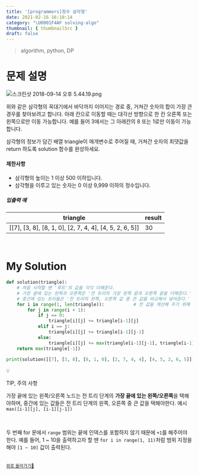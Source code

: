 ```yaml
---
title: '[programmers]정수 삼각형'
date: 2021-02-16 16:10:14
category: "\U0001F4AF solving-algo"
thumbnail: { thumbnailSrc }
draft: false
---
```


> algorithm, python, DP

# 문제 설명

![스크린샷 2018-09-14 오후 5.44.19.png](https://grepp-programmers.s3.amazonaws.com/files/production/97ec02cc39/296a0863-a418-431d-9e8c-e57f7a9722ac.png)

위와 같은 삼각형의 꼭대기에서 바닥까지 이어지는 경로 중, 거쳐간 숫자의 합이 가장 큰 경우를 찾아보려고 합니다. 아래 칸으로 이동할 때는 대각선 방향으로 한 칸 오른쪽 또는 왼쪽으로만 이동 가능합니다. 예를 들어 3에서는 그 아래칸의 8 또는 1로만 이동이 가능합니다.

삼각형의 정보가 담긴 배열 triangle이 매개변수로 주어질 때, 거쳐간 숫자의 최댓값을 return 하도록 solution 함수를 완성하세요.

#### 제한사항

- 삼각형의 높이는 1 이상 500 이하입니다.
- 삼각형을 이루고 있는 숫자는 0 이상 9,999 이하의 정수입니다.

##### 입출력 예

| triangle                                                | result |
| ------------------------------------------------------- | ------ |
| [[7], [3, 8], [8, 1, 0], [2, 7, 4, 4], [4, 5, 2, 6, 5]] | 30     |

<br />

# My Solution

```python
def solution(triangle):
    # 처음 시작할 땐 '루트'의 값을 각각 더해준다.
    # 가장 끝에 있는 왼쪽과 오른쪽은 '전 트리의 가장 왼쪽 끝과 오른쪽 끝을 더해준다.'
    # 중간에 있는 트리들은 '전 트리의 왼쪽, 오른쪽 값 중 큰 값을 비교해서 넣어준다.'
    for i in range(1, len(triangle)):           # 전 값을 계산해 주기 위해 'index 1부터 시작한다.'
        for j in range(i + 1):
            if j == 0:
                triangle[i][j] += triangle[i-1][j]
            elif i == j:
                triangle[i][j] += triangle[i-1][j-1]
            else:
                triangle[i][j] += max(triangle[i-1][j-1], triangle[i-1][j])
    return max(triangle[-1])

print(solution([[7], [3, 8], [8, 1, 0], [2, 7, 4, 4], [4, 5, 2, 6, 5]]))
```

<div class="quote-block">
<div class="quote-block__emoji">💡</div>
<div class="quote-block__content" markdown=1>

TIP, 주의 사항

가장 끝에 있는 왼쪽/오른쪽 노드는 전 트리 단계의 **가장 끝에 있는 왼쪽/오른쪽**을 택해야하며, 중간에 있는 값들은 전 트리 단계의 왼쪽, 오른쪽 중 큰 값을 택해야한다. 예시 `max([i-1][j], [i-1][j-1])`

<br />

두 번째 for 문에서 `range` 범위는 끝에 인덱스를 포함하지 않기 때문에 `+1`를 해주어야 한다. 예를 들어, 1 ~ 10을 출력하고자 할 땐 `for i in range(1, 11)`처럼 범위 지정을 해야 `[1 ~ 10]` 값이 출력된다.

</div>
</div>

<br />
<a href='#'><small class='up-button'>위로 올라가기💨</small></a>
<br />
